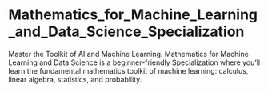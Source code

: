 # Mathematics_for_Machine_Learning_and_Data_Science_Specialization
Master the Toolkit of AI and Machine Learning. Mathematics for Machine Learning and Data Science is a beginner-friendly Specialization where you’ll learn the fundamental mathematics toolkit of machine learning: calculus, linear algebra, statistics, and probability.
